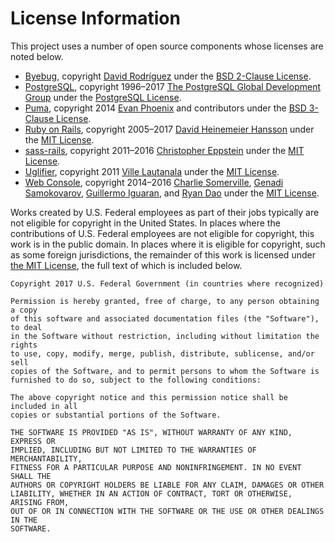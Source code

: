 # License Information

This project uses a number of open source components whose licenses are noted below.

- [Byebug](https://github.com/deivid-rodriguez/byebug), copyright [David Rodríguez](https://github.com/deivid-rodriguez) under the [BSD 2-Clause License](https://github.com/deivid-rodriguez/byebug/blob/master/LICENSE).
- [PostgreSQL](https://github.com/postgres/postgres), copyright 1996–2017 [The PostgreSQL Global Development Group](https://www.postgresql.org) under the [PostgreSQL License](https://www.postgresql.org/about/licence/).
- [Puma](https://github.com/puma/puma), copyright 2014 [Evan Phoenix](https://github.com/evanphx) and contributors under the [BSD 3-Clause License](https://github.com/puma/puma/blob/master/LICENSE).
- [Ruby on Rails](https://github.com/rails/rails), copyright 2005–2017 [David Heinemeier Hansson](https://github.com/dhh) under the [MIT License](https://github.com/rails/rails/blob/master/MIT-LICENSE).
- [sass-rails](https://github.com/rails/sass-rails), copyright 2011–2016 [Christopher Eppstein](http://chriseppstein.github.io) under the [MIT License](https://github.com/rails/sass-rails/blob/master/MIT-LICENSE).
- [Uglifier](https://github.com/lautis/uglifier), copyright 2011 [Ville Lautanala](https://github.com/lautis) under the [MIT License](https://github.com/lautis/uglifier/blob/master/LICENSE.txt).
- [Web Console](https://github.com/rails/web-console), copyright 2014–2016 [Charlie Somerville](https://github.com/charliesome), [Genadi Samokovarov](https://github.com/gsamokovarov), [Guillermo Iguaran](https://github.com/guilleiguaran), and [Ryan Dao](https://github.com/ryandao) under the [MIT License](https://github.com/rails/web-console/blob/master/MIT-LICENSE).

Works created by U.S. Federal employees as part of their jobs typically are not eligible for copyright in the United States. In places where the contributions of U.S. Federal employees are not eligible for copyright, this work is in the public domain. In places where it is eligible for copyright, such as some foreign jurisdictions, the remainder of this work is licensed under [the MIT License](https://opensource.org/licenses/MIT), the full text of which is included below.

```
Copyright 2017 U.S. Federal Government (in countries where recognized)

Permission is hereby granted, free of charge, to any person obtaining a copy
of this software and associated documentation files (the "Software"), to deal
in the Software without restriction, including without limitation the rights
to use, copy, modify, merge, publish, distribute, sublicense, and/or sell
copies of the Software, and to permit persons to whom the Software is
furnished to do so, subject to the following conditions:

The above copyright notice and this permission notice shall be included in all
copies or substantial portions of the Software.

THE SOFTWARE IS PROVIDED "AS IS", WITHOUT WARRANTY OF ANY KIND, EXPRESS OR
IMPLIED, INCLUDING BUT NOT LIMITED TO THE WARRANTIES OF MERCHANTABILITY,
FITNESS FOR A PARTICULAR PURPOSE AND NONINFRINGEMENT. IN NO EVENT SHALL THE
AUTHORS OR COPYRIGHT HOLDERS BE LIABLE FOR ANY CLAIM, DAMAGES OR OTHER
LIABILITY, WHETHER IN AN ACTION OF CONTRACT, TORT OR OTHERWISE, ARISING FROM,
OUT OF OR IN CONNECTION WITH THE SOFTWARE OR THE USE OR OTHER DEALINGS IN THE
SOFTWARE.
```
